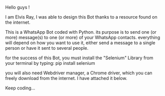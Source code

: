 Hello guys !

I am Elvis Ray, I was able to design this Bot thanks to a resource found on the internet.

This is a WhatsApp Bot coded with Python. its purpose is to send one (or more) message(s) to one (or more) of your WhatsApp contacts. everything will depend on how you want to use it, either send a message to a single person or have it sent to several people.

for the success of this Bot, you must install the "Selenium" Library from your terminal by typing: pip install selenium

you will also need Webdriver manager, a Chrome driver, which you can freely download from the internet. I have attached it below.

Keep coding...
